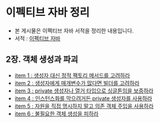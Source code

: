 # 이펙티브 자바 정리
* 본 게시물은 이펙티브 자바 서적을 정리한 내용입니다.
* 서적 : [이펙티브 자바](http://www.yes24.com/Product/Goods/65551284)

## 2장. 객체 생성과 파괴

* [item 1 : 생성자 대신 정적 팩토리 메서드를 고려하라](https://github.com/parkhanbeen/study/blob/master/effective-java/2%EC%9E%A5/1.%EC%83%9D%EC%84%B1%EC%9E%90%20%EB%8C%80%EC%8B%A0%20%EC%A0%95%EC%A0%81%20%ED%8C%A9%ED%84%B0%EB%A6%AC%20%EB%A9%94%EC%84%9C%EB%93%9C%EB%A5%BC%20%EA%B3%A0%EB%A0%A4%ED%95%98%EB%9D%BC.md)
* [item 2 : 생성자에게 매개변수가 많다면 빌더를 고려하라](https://github.com/parkhanbeen/study/blob/master/effective-java/2%EC%9E%A5/2.%EC%83%9D%EC%84%B1%EC%9E%90%EC%97%90%20%EB%A7%A4%EA%B0%9C%EB%B3%80%EC%88%98%EA%B0%80%20%EB%A7%8E%EB%8B%A4%EB%A9%B4%20%EB%B9%8C%EB%8D%94%EB%A5%BC%20%EA%B3%A0%EB%A0%A4%ED%95%98%EB%9D%BC.md)
* [item 3 : private 생성자나 열거 타입으로 싱글톤임을 보증하라](https://github.com/parkhanbeen/study/blob/master/effective-java/2%EC%9E%A5/3.private%20%EC%83%9D%EC%84%B1%EC%9E%90%EB%82%98%20%EC%97%B4%EA%B1%B0%20%ED%83%80%EC%9E%85%EC%9C%BC%EB%A1%9C%20%EC%8B%B1%EA%B8%80%ED%86%A4%EC%9E%84%EC%9D%84%20%EB%B3%B4%EC%A6%9D%ED%95%98%EB%9D%BC.md)
* [item 4 : 인스턴스화를 막으려거든 private 생성자를 사용하라](https://github.com/parkhanbeen/study/blob/master/effective-java/2%EC%9E%A5/4.%EC%9D%B8%EC%8A%A4%ED%84%B4%EC%8A%A4%ED%99%94%EB%A5%BC%20%EB%A7%89%EC%9C%BC%EB%A0%A4%EA%B1%B0%EB%93%A0%20private%20%EC%83%9D%EC%84%B1%EC%9E%90%EB%A5%BC%20%EC%82%AC%EC%9A%A9%ED%95%98%EB%9D%BC.md)
* [item 5 : 자원을 직접 명시하지 말고 의존 객체 주입을 사용하라](https://github.com/parkhanbeen/study/blob/master/effective-java/2%EC%9E%A5/5.%EC%9E%90%EC%9B%90%EC%9D%84%20%EC%A7%81%EC%A0%91%20%EB%AA%85%EC%8B%9C%ED%95%98%EC%A7%80%20%EB%A7%90%EA%B3%A0%20%EC%9D%98%EC%A1%B4%20%EA%B0%9D%EC%B2%B4%20%EC%A3%BC%EC%9E%85%EC%9D%84%20%EC%82%AC%EC%9A%A9%ED%95%98%EB%9D%BC.md)
* [item 6 : 불필요한 객체 생성을 피하라](https://github.com/parkhanbeen/study/blob/master/effective-java/2%EC%9E%A5/6.%EB%B6%88%ED%95%84%EC%9A%94%ED%95%9C%20%EA%B0%9D%EC%B2%B4%20%EC%83%9D%EC%84%B1%EC%9D%84%20%ED%94%BC%ED%95%98%EB%9D%BC.md)
